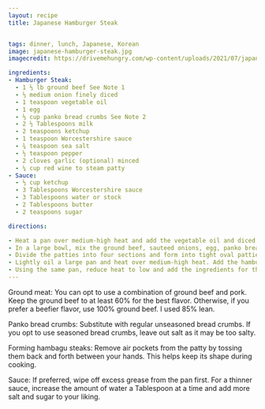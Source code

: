 ```yaml
---
layout: recipe
title: Japanese Hamburger Steak


tags: dinner, lunch, Japanese, Korean
image: japanese-hamburger-steak.jpg
imagecredit: https://drivemehungry.com/wp-content/uploads/2021/07/japanese-hamburger-steak-hambagu-6-150x150.jpg

ingredients:
- Hamburger Steak:
  - 1 ⅓ lb ground beef See Note 1
  - ⅓ medium onion finely diced
  - 1 teaspoon vegetable oil
  - 1 egg
  - ⅓ cup panko bread crumbs See Note 2
  - 2 ½ Tablespoons milk
  - 2 teaspoons ketchup
  - 1 teaspoon Worcestershire sauce
  - ¾ teaspoon sea salt
  - ½ teaspoon pepper
  - 2 cloves garlic (optional) minced
  - ¼ cup red wine to steam patty
- Sauce:
  - ⅓ cup ketchup
  - 3 Tablespoons Worcestershire sauce
  - 3 Tablespoons water or stock
  - 2 Tablespoons butter
  - 2 teaspoons sugar

directions:

- Heat a pan over medium-high heat and add the vegetable oil and diced onions. Saute until softened. Remove and set aside.
- In a large bowl, mix the ground beef, sauteed onions, egg, panko bread crumbs, milk, ketchup, Worcestershire, sea salt, pepper, and garlic. Mix well until it becomes a smooth texture.
- Divide the patties into four sections and form into tight oval patties. Lightly oil hands for easier shaping. See Note 3.
- Lightly oil a large pan and heat over medium-high heat. Add the hamburger steak and cook each side for 3 to 4 minutes. Then add the red wine and cover to steam until the steak patties are fully cooked (internal temperature of 160° F). Remove and set aside.
- Using the same pan, reduce heat to low and add the ingredients for the sauce. Stir until it starts to bubble. Turn off the heat and serve with hamburger steaks. See Note 4.
---
```


Ground meat: You can opt to use a combination of ground beef and pork. Keep the ground beef to at least 60% for the best flavor. Otherwise, if you prefer a beefier flavor, use 100% ground beef. I used 85% lean. 

Panko bread crumbs: Substitute with regular unseasoned bread crumbs. If you opt to use seasoned bread crumbs, leave out salt as it may be too salty.

Forming hambagu steaks: Remove air pockets from the patty by tossing them back and forth between your hands. This helps keep its shape during cooking.

Sauce: If preferred, wipe off excess grease from the pan first. For a thinner sauce, increase the amount of water a Tablespoon at a time and add more salt and sugar to your liking.

